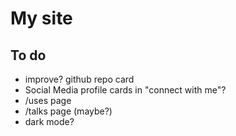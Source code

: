 # My site

## To do
- improve? github repo card
- Social Media profile cards in "connect with me"?
- /uses page
- /talks page (maybe?)
- dark mode?